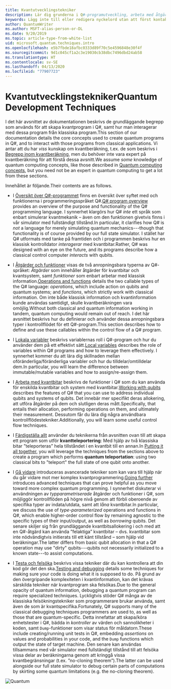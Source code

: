 ```yaml
---
title: Kvantutvecklingstekniker
description: Lär dig grunderna i Q#-programutveckling, arbeta med åtgärder, funktioner, variabler och kvantbitar och skapa ett enkelt kvantprogram.
keywords: Lägg inte till eller redigera nyckelord utan att först kontakta den SEO-ansvarige.
author: QuantumWriter
ms.author: MSFT-alias-person-or-DL
ms.date: 9/20/2019
ms.topic: article-type-from-white-list
uid: microsoft.quantum.techniques.intro
ms.openlocfilehash: e5b7fbde18afbc0333d89f70c5e4596848e30f4f
ms.sourcegitcommit: 9d1c045cf1a2c3e19030cb38dbc7496dbd24ab58
ms.translationtype: HT
ms.contentlocale: sv-SE
ms.lasthandoff: 04/13/2020
ms.locfileid: "77907723"
---
```

# <a name="quantum-development-techniques"></a><span data-ttu-id="0b863-104">Kvantutvecklingstekniker</span><span class="sxs-lookup"><span data-stu-id="0b863-104">Quantum Development Techniques</span></span>

<span data-ttu-id="0b863-105">I det här avsnittet av dokumentationen beskrivs de grundläggande begrepp som används för att skapa kvantprogram i Q#, samt hur man interagerar med dessa program från klassiska program.</span><span class="sxs-lookup"><span data-stu-id="0b863-105">This section of our documentation details the core concepts used to create quantum programs in Q#, and to interact with those programs from classical applications.</span></span>
<span data-ttu-id="0b863-106">Vi antar att du har *viss* kunskap om kvantberäkning, t.ex. de som beskrivs i [Begrepp inom kvantberäkning](xref:microsoft.quantum.concepts.intro), men du behöver inte vara expert på kvantberäkning för att förstå dessa avsnitt.</span><span class="sxs-lookup"><span data-stu-id="0b863-106">We assume *some* knowledge of quantum computing concepts, like those described in [Quantum computing concepts](xref:microsoft.quantum.concepts.intro), but you need not be an expert in quantum computing to get a lot from these sections.</span></span>

<span data-ttu-id="0b863-107">Innehållet är följande.</span><span class="sxs-lookup"><span data-stu-id="0b863-107">Their contents are as follows.</span></span>

- <span data-ttu-id="0b863-108">I [Översikt över Q#-programmet](xref:microsoft.quantum.techniques.file-structure) finns en översikt över syftet med och funktionerna i programmeringsspråket Q#.</span><span class="sxs-lookup"><span data-stu-id="0b863-108">[Q# program overview](xref:microsoft.quantum.techniques.file-structure) provides an overview of the purpose and functionality of the Q# programming language.</span></span> 
    <span data-ttu-id="0b863-109">I synnerhet klargörs hur Q# *inte* ett språk som enbart simulerar kvantmekanik – även om den funktionen givetvis finns i vår simulator med fullständigt tillstånd.</span><span class="sxs-lookup"><span data-stu-id="0b863-109">In particular, it clarifies how Q# is *not* a language for merely simulating quantum mechanics---though that functionality is of course provided by our full state simulator.</span></span> 
    <span data-ttu-id="0b863-110">I stället har Q# utformats med tanke på framtiden och i programmen beskrivs hur en klassisk kontrolldator *interagerar* med kvantbitar.</span><span class="sxs-lookup"><span data-stu-id="0b863-110">Rather, Q# was designed with an eye on the future, and its programs describe how a classical control computer *interacts* with qubits.</span></span> 

- <span data-ttu-id="0b863-111">I [Åtgärder och funktioner](xref:microsoft.quantum.techniques.opsandfunctions) visas de två anropningsbara typerna av Q#-språket: *Åtgärder* som innehåller åtgärder för kvantbitar och kvantsystem, samt *funktioner* som enbart arbetar med klassisk information.</span><span class="sxs-lookup"><span data-stu-id="0b863-111">[Operations and functions](xref:microsoft.quantum.techniques.opsandfunctions) details the two callable types of the Q# language: *operations*, which include action on qubits and quantum systems; and *functions*, which strictly work with classical information.</span></span> 
    <span data-ttu-id="0b863-112">Om inte både klassisk information och kvantinformation kunde användas samtidigt, skulle kvantberäkningen vara omöjlig.</span><span class="sxs-lookup"><span data-stu-id="0b863-112">Without both classical and quantum information working in tandem, quantum computing would remain out of reach.</span></span> 
    <span data-ttu-id="0b863-113">I det här avsnittet beskrivs hur du definierar och använder dessa anropningsbara typer i kontrollflödet för ett Q#-program.</span><span class="sxs-lookup"><span data-stu-id="0b863-113">This section describes how to define and use these callables within the control flow of a Q# program.</span></span>

- <span data-ttu-id="0b863-114">I [Lokala variabler](xref:microsoft.quantum.techniques.local-variables) beskrivs variablernas roll i Q#-program och hur du använder dem på ett effektivt sätt.</span><span class="sxs-lookup"><span data-stu-id="0b863-114">[Local variables](xref:microsoft.quantum.techniques.local-variables) describes the role of variables within Q# programs and how to leverage them effectively.</span></span> 
    <span data-ttu-id="0b863-115">I synnerhet kommer du att lära dig skillnaden mellan oföränderliga/föränderliga variabler och hur du tilldelar/omtilldelar dem.</span><span class="sxs-lookup"><span data-stu-id="0b863-115">In particular, you will learn the difference between immutable/mutable variables and how to assign/re-assign them.</span></span>

- <span data-ttu-id="0b863-116">I [Arbeta med kvantbitar](xref:microsoft.quantum.techniques.qubits) beskrivs de funktioner i Q# som du kan använda för enskilda kvantbitar och system med kvantbitar.</span><span class="sxs-lookup"><span data-stu-id="0b863-116">[Working with qubits](xref:microsoft.quantum.techniques.qubits) describes the features of Q# that you can use to address individual qubits and systems of qubits.</span></span> 
    <span data-ttu-id="0b863-117">Det innebär mer specifikt deras allokering, att utföra åtgärder på dem och slutligen deras mått.</span><span class="sxs-lookup"><span data-stu-id="0b863-117">Specifically, that entails their allocation, performing operations on them, and ultimately their measurement.</span></span> 
    <span data-ttu-id="0b863-118">Dessutom får du lära dig några användbara kontrollflödestekniker.</span><span class="sxs-lookup"><span data-stu-id="0b863-118">Additionally, you will learn some useful control flow techniques.</span></span>

- <span data-ttu-id="0b863-119">I [Färdigställa allt](xref:microsoft.quantum.techniques.puttingittogether) använder du teknikerna från avsnitten ovan till att skapa ett program som utför **kvantteleportering**: Med hjälp av två klassiska bitar ”teleporteras” hela tillståndet i en kvantbit till en annan.</span><span class="sxs-lookup"><span data-stu-id="0b863-119">In [Putting it all together](xref:microsoft.quantum.techniques.puttingittogether), you will leverage the techniques from the sections above to create a program which performs **quantum teleportation**: using two classical bits to "teleport" the full state of one qubit onto another.</span></span>

- <span data-ttu-id="0b863-120">I [Gå vidare](xref:microsoft.quantum.techniques.going-further) introduceras avancerade tekniker som kan vara till hjälp när du går vidare mot mer komplex kvantprogrammering.</span><span class="sxs-lookup"><span data-stu-id="0b863-120">[Going further](xref:microsoft.quantum.techniques.going-further) introduces advanced techniques that can prove helpful as you move toward more complex quantum programming.</span></span> 
    <span data-ttu-id="0b863-121">I synnerhet diskuterar vi användningen av *typparametriserade* åtgärder och funktioner i Q#, som möjliggör kontrollflöden på högre nivå genom att förbli oberoende av specifika typer av indata/utdata, samt att *låna* kvantbitar.</span><span class="sxs-lookup"><span data-stu-id="0b863-121">In particular, we discuss the use of *type-parameterized* operations and functions in Q#, which enable higher-order control flow by remaining agnostic to the specific types of their input/output, as well as *borrowing* qubits.</span></span> 
    <span data-ttu-id="0b863-122">Det senare skiljer sig från grundläggande kvantbitsallokering i och med att en Q#-åtgärd kan använda ”felaktiga” kvantbitar – dvs. kvantbitar som inte nödvändigtvis initierats till ett känt tillstånd – som hjälp vid beräkningar.</span><span class="sxs-lookup"><span data-stu-id="0b863-122">The latter differs from basic qubit allocation in that a Q# operation may use "dirty" qubits---qubits not necessarily initialized to a known state---to assist computations.</span></span>

- <span data-ttu-id="0b863-123">I [Testa och felsöka](xref:microsoft.quantum.techniques.testing-and-debugging) beskrivs vissa tekniker där du kan kontrollera att din kod gör det den ska.</span><span class="sxs-lookup"><span data-stu-id="0b863-123">[Testing and debugging](xref:microsoft.quantum.techniques.testing-and-debugging) details some techniques for making sure your code is doing what it is supposed to do.</span></span> 
    <span data-ttu-id="0b863-124">På grund av den övergripande komplexiteten i kvantinformation, kan det krävas särskilda tekniker när kvantprogram ska felsökas.</span><span class="sxs-lookup"><span data-stu-id="0b863-124">Due to the general opacity of quantum information, debugging a quantum program can require specialized techniques.</span></span> 
    <span data-ttu-id="0b863-125">Lyckligtvis stöder Q# många av de klassiska felsökningstekniker som programmerare brukar använda, samt även de som är kvantspecifika.</span><span class="sxs-lookup"><span data-stu-id="0b863-125">Fortunately, Q# supports many of the classical debugging techniques programmers are used to, as well as those that are quantum-specific.</span></span> <span data-ttu-id="0b863-126">Detta innefattar att skapa/köra enhetstester i Q#, bädda in *kontroller* av värden och sannolikheter i koden, samt `Dump`-funktioner som visar status för måldatorn.</span><span class="sxs-lookup"><span data-stu-id="0b863-126">These include creating/running unit tests in Q#, embedding *assertions* on values and probabilities in your code, and the `Dump` functions which output the state of target machine.</span></span> 
    <span data-ttu-id="0b863-127">Den senare kan användas tillsammans med vår simulator med fullständigt tillstånd till att felsöka vissa delar av beräkningarna genom att kringgå vissa kvantbegränsningar (t.ex. ”no-cloning theorem”).</span><span class="sxs-lookup"><span data-stu-id="0b863-127">The latter can be used alongside our full state simulator to debug certain parts of computations by skirting some quantum limitations (e.g. the no-cloning theorem).</span></span>


![Quantum](~/media/mobius_strip_preview.png)
